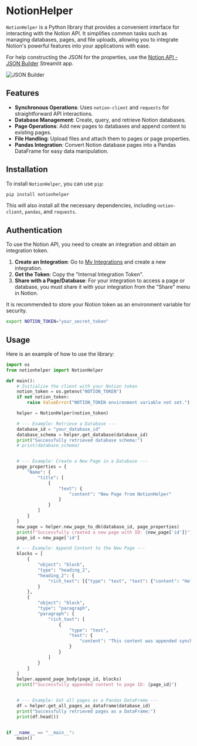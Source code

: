 # NotionHelper

`NotionHelper` is a Python library that provides a convenient interface for interacting with the Notion API. It simplifies common tasks such as managing databases, pages, and file uploads, allowing you to integrate Notion's powerful features into your applications with ease.

For help constructing the JSON for the properties, use the [Notion API - JSON Builder](https://notioinapiassistant.streamlit.app) Streamlit app.

![JSON Builder](images/json_builder.png)

## Features

-   **Synchronous Operations**: Uses `notion-client` and `requests` for straightforward API interactions.
-   **Database Management**: Create, query, and retrieve Notion databases.
-   **Page Operations**: Add new pages to databases and append content to existing pages.
-   **File Handling**: Upload files and attach them to pages or page properties.
-   **Pandas Integration**: Convert Notion database pages into a Pandas DataFrame for easy data manipulation.

## Installation

To install `NotionHelper`, you can use `pip`:

```bash
pip install notionhelper
```

This will also install all the necessary dependencies, including `notion-client`, `pandas`, and `requests`.

## Authentication

To use the Notion API, you need to create an integration and obtain an integration token.

1.  **Create an Integration**: Go to [My Integrations](https://www.notion.so/my-integrations) and create a new integration.
2.  **Get the Token**: Copy the "Internal Integration Token".
3.  **Share with a Page/Database**: For your integration to access a page or database, you must share it with your integration from the "Share" menu in Notion.

It is recommended to store your Notion token as an environment variable for security.

```bash
export NOTION_TOKEN="your_secret_token"
```

## Usage

Here is an example of how to use the library:

```python
import os
from notionhelper import NotionHelper

def main():
    # Initialize the client with your Notion token
    notion_token = os.getenv("NOTION_TOKEN")
    if not notion_token:
        raise ValueError("NOTION_TOKEN environment variable not set.")

    helper = NotionHelper(notion_token)

    # --- Example: Retrieve a Database ---
    database_id = "your_database_id"
    database_schema = helper.get_database(database_id)
    print("Successfully retrieved database schema:")
    # print(database_schema)


    # --- Example: Create a New Page in a Database ---
    page_properties = {
        "Name": {
            "title": [
                {
                    "text": {
                        "content": "New Page from NotionHelper"
                    }
                }
            ]
        }
    }
    new_page = helper.new_page_to_db(database_id, page_properties)
    print(f"Successfully created a new page with ID: {new_page['id']}")
    page_id = new_page['id']

    # --- Example: Append Content to the New Page ---
    blocks = [
        {
            "object": "block",
            "type": "heading_2",
            "heading_2": {
                "rich_text": [{"type": "text", "text": {"content": "Hello from NotionHelper!"}}]
            }
        },
        {
            "object": "block",
            "type": "paragraph",
            "paragraph": {
                "rich_text": [
                    {
                        "type": "text",
                        "text": {
                            "content": "This content was appended synchronously."
                        }
                    }
                ]
            }
        }
    ]
    helper.append_page_body(page_id, blocks)
    print(f"Successfully appended content to page ID: {page_id}")


    # --- Example: Get all pages as a Pandas DataFrame ---
    df = helper.get_all_pages_as_dataframe(database_id)
    print("Successfully retrieved pages as a DataFrame:")
    print(df.head())


if __name__ == "__main__":
    main()
